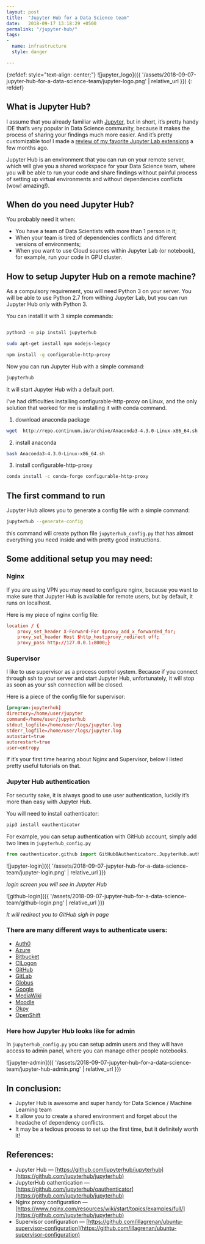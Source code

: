```yaml
---
layout: post
title:  "Jupyter Hub for a Data Science team"
date:   2018-09-17 13:18:29 +0500
permalink: "/jupyter-hub/"
tags:
- 
  name: infrastructure
  style: danger

---
```


{:refdef: style="text-align: center;"}
![jupyter_logo]({{ '/assets/2018-09-07-jupyter-hub-for-a-data-science-team/jupyter-logo.png' | relative_url }})
{: refdef}

## What is Jupyter Hub?

I assume that you already familiar with [Jupyter](https://jupyter.org/), but in short, it’s pretty handy IDE that’s very popular in Data Science community, because it makes the process of sharing your findings much more easier. And it’s pretty customizable too! I made a [review of my favorite Jupyter Lab extensions](https://subpath.github.io/data-blog/jupyter-lab-extensions/) a few months ago.


Jupyter Hub is an environment that you can run on your remote server, which will give you a shared workspace for your Data Science team, where you will be able to run your code and share findings without painful process of setting up virtual environments and without dependencies conflicts (wow! amazing!).


## When do you need Jupyter Hub?


You probably need it when:

* You have a team of Data Scientists with more than 1 person in it;
* When your team is tired of dependencies conflicts and different versions of environments;
* When you want to use Cloud sources within Jupyter Lab (or notebook), for example, run your code in GPU cluster.

## How to setup Jupyter Hub on a remote machine?

As a compulsory requirement, you will need Python 3 on your server. You will be able to use Python 2.7 from withing Jupyter Lab, but you can run Jupyter Hub only with Python 3.

You can install it with 3 simple commands:

```bash

python3 -m pip install jupyterhub

sudo apt-get install npm nodejs-legacy

npm install -g configurable-http-proxy
```

Now you can run Jupyter Hub with a simple command:

```bash
jupyterhub
```

It will start Jupyter Hub with a default port.

I’ve had difficulties installing configurable-http-proxy on Linux, and the only solution that worked for me is installing it with conda command.

1. download anaconda package
```bash
wget  http://repo.continuum.io/archive/Anaconda3-4.3.0-Linux-x86_64.sh
```
2. install anaconda
```bash
bash Anaconda3-4.3.0-Linux-x86_64.sh
```
3. install configurable-http-proxy
```bash
conda install -c conda-forge configurable-http-proxy
```

## The first command to run

Jupyter Hub allows you to generate a config file with a simple command:
```bash
jupyterhub --generate-config
```

this command will create python file `jupyterhub_config.py` that has almost everything you need inside and with pretty good instructions.


## Some additional setup you may need:

### Nginx

If you are using VPN you may need to configure nginx, because you want to make sure that Jupyter Hub is available for remote users, but by default, it runs on localhost.

Here is my piece of nginx config file:

```conf
location / {
    proxy_set_header X-Forward-For $proxy_add_x_forwarded_for;
    proxy_set_header Host $http_host;proxy_redirect off;
    proxy_pass http://127.0.0.1:8000;}
```

### Supervisor

I like to use supervisor as a process control system. Because if you connect through ssh to your server and start Jupyter Hub, unfortunately, it will stop as soon as your ssh connection will be closed.

Here is a piece of the config file for supervisor:

```conf
[program:jupyterhub]
directory=/home/user/jupyter
command=/home/user/jupyterhub
stdout_logfile=/home/user/logs/jupyter.log
stderr_logfile=/home/user/logs/jupyter.log
autostart=true
autorestart=true
user=entropy
```

If it’s your first time hearing about Nginx and Supervisor, below I listed pretty useful tutorials on that.

### Jupyter Hub authentication

For security sake, it is always good to use user authentication, luckily it’s more than easy with Jupyter Hub.

You will need to install oathenticator:
```bash
pip3 install oauthenticator
```

For example, you can setup authentication with GitHub account, simply add two lines in `jupyterhub_config.py`

```python
from oauthenticator.github import GitHubOAuthenticatorc.JupyterHub.authenticator_class = GitHubOAuthenticator
```

![jupyter-login]({{ '/assets/2018-09-07-jupyter-hub-for-a-data-science-team/jupyter-login.png' | relative_url }})

*login screen you will see in Jupyter Hub*


![github-login]({{ '/assets/2018-09-07-jupyter-hub-for-a-data-science-team/github-login.png' | relative_url }})

*It will redirect you to GitHub sigh in page*

### There are many different ways to authenticate users:
* [Auth0](https://github.com/jupyterhub/oauthenticator/blob/master/oauthenticator/auth0.py)
* [Azure](https://github.com/jupyterhub/oauthenticator#azure-setup)
* [Bitbucket](https://github.com/jupyterhub/oauthenticator/blob/master/oauthenticator/bitbucket.py)
* [CILogon](https://github.com/jupyterhub/oauthenticator/blob/master/oauthenticator/cilogon.py)
* [GitHub](https://github.com/jupyterhub/oauthenticator#github-setup)
* [GitLab](https://github.com/jupyterhub/oauthenticator#gitlab-setup)
* [Globus](https://github.com/jupyterhub/oauthenticator#globus-setup)
* [Google](https://github.com/jupyterhub/oauthenticator#google-setup)
* [MediaWiki](https://github.com/jupyterhub/oauthenticator/blob/master/oauthenticator/mediawiki.py)
* [Moodle](https://github.com/jupyterhub/oauthenticator#moodle-setup)
* [Okpy](https://github.com/jupyterhub/oauthenticator#okpyauthenticator)
* [OpenShift](https://github.com/jupyterhub/oauthenticator#openshift-setup)



### Here how Jupyter Hub looks like for admin

In `jupyterhub_config.py` you can setup admin users and they will have access to admin panel, where you can manage other people notebooks.

![jupyter-admin]({{ '/assets/2018-09-07-jupyter-hub-for-a-data-science-team/jupyter-hub-admin.png' | relative_url }})

## In conclusion:

* Jupyter Hub is awesome and super handy for Data Science / Machine Learning team
* It allow you to create a shared environment and forget about the headache of dependency conflicts.
* It may be a tedious process to set up the first time, but it definitely worth it!

## References:

* Jupyter Hub — [https://github.com/jupyterhub/jupyterhub](https://github.com/jupyterhub/jupyterhub)
* JupyterHub oathentication — [https://github.com/jupyterhub/oauthenticator](https://github.com/jupyterhub/jupyterhub)
* Nginx proxy configuration — [https://www.nginx.com/resources/wiki/start/topics/examples/full/](https://github.com/jupyterhub/jupyterhub)
* Supervisor configuration — [https://github.com/illagrenan/ubuntu-supervisor-configuration](https://github.com/illagrenan/ubuntu-supervisor-configuration)